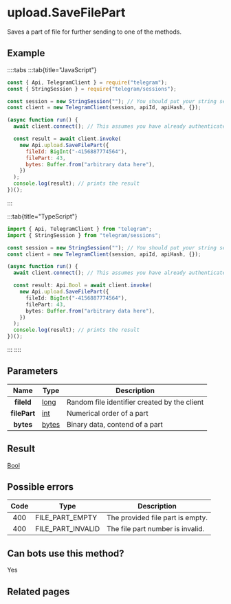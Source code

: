 # upload.SaveFilePart

Saves a part of file for further sending to one of the methods.

## Example

::::tabs
:::tab{title="JavaScript"}

```js
const { Api, TelegramClient } = require("telegram");
const { StringSession } = require("telegram/sessions");

const session = new StringSession(""); // You should put your string session here
const client = new TelegramClient(session, apiId, apiHash, {});

(async function run() {
  await client.connect(); // This assumes you have already authenticated with .start()

  const result = await client.invoke(
    new Api.upload.SaveFilePart({
      fileId: BigInt("-4156887774564"),
      filePart: 43,
      bytes: Buffer.from("arbitrary data here"),
    })
  );
  console.log(result); // prints the result
})();
```

:::

:::tab{title="TypeScript"}

```ts
import { Api, TelegramClient } from "telegram";
import { StringSession } from "telegram/sessions";

const session = new StringSession(""); // You should put your string session here
const client = new TelegramClient(session, apiId, apiHash, {});

(async function run() {
  await client.connect(); // This assumes you have already authenticated with .start()

  const result: Api.Bool = await client.invoke(
    new Api.upload.SaveFilePart({
      fileId: BigInt("-4156887774564"),
      filePart: 43,
      bytes: Buffer.from("arbitrary data here"),
    })
  );
  console.log(result); // prints the result
})();
```

:::
::::

## Parameters

|     Name     | Type                                          | Description                                  |
| :----------: | --------------------------------------------- | -------------------------------------------- |
|  **fileId**  | [long](https://core.telegram.org/type/long)   | Random file identifier created by the client |
| **filePart** | [int](https://core.telegram.org/type/int)     | Numerical order of a part                    |
|  **bytes**   | [bytes](https://core.telegram.org/type/bytes) | Binary data, contend of a part               |

## Result

[Bool](https://core.telegram.org/type/Bool)

## Possible errors

| Code | Type              | Description                      |
| :--: | ----------------- | -------------------------------- |
| 400  | FILE_PART_EMPTY   | The provided file part is empty. |
| 400  | FILE_PART_INVALID | The file part number is invalid. |

## Can bots use this method?

Yes

## Related pages
